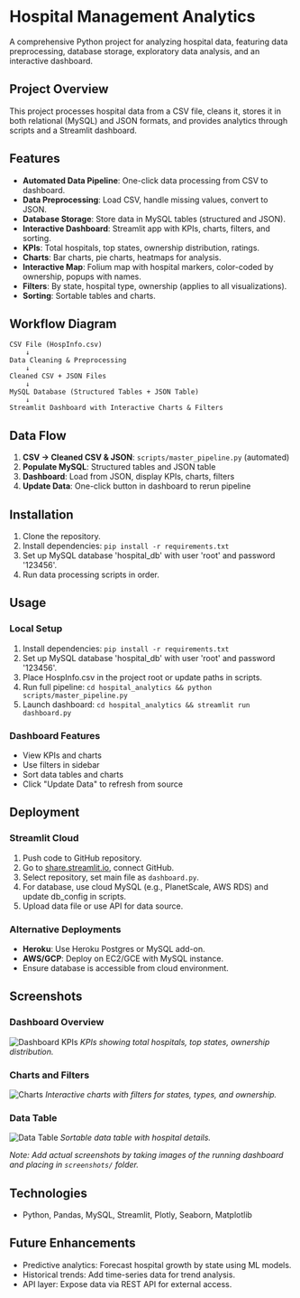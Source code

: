 # Hospital Management Analytics

A comprehensive Python project for analyzing hospital data, featuring data preprocessing, database storage, exploratory data analysis, and an interactive dashboard.

## Project Overview

This project processes hospital data from a CSV file, cleans it, stores it in both relational (MySQL) and JSON formats, and provides analytics through scripts and a Streamlit dashboard.

## Features

- **Automated Data Pipeline**: One-click data processing from CSV to dashboard.
- **Data Preprocessing**: Load CSV, handle missing values, convert to JSON.
- **Database Storage**: Store data in MySQL tables (structured and JSON).
- **Interactive Dashboard**: Streamlit app with KPIs, charts, filters, and sorting.
- **KPIs**: Total hospitals, top states, ownership distribution, ratings.
- **Charts**: Bar charts, pie charts, heatmaps for analysis.
- **Interactive Map**: Folium map with hospital markers, color-coded by ownership, popups with names.
- **Filters**: By state, hospital type, ownership (applies to all visualizations).
- **Sorting**: Sortable tables and charts.

## Workflow Diagram

```
CSV File (HospInfo.csv)
    ↓
Data Cleaning & Preprocessing
    ↓
Cleaned CSV + JSON Files
    ↓
MySQL Database (Structured Tables + JSON Table)
    ↓
Streamlit Dashboard with Interactive Charts & Filters
```

## Data Flow

1. **CSV → Cleaned CSV & JSON**: `scripts/master_pipeline.py` (automated)
2. **Populate MySQL**: Structured tables and JSON table
3. **Dashboard**: Load from JSON, display KPIs, charts, filters
4. **Update Data**: One-click button in dashboard to rerun pipeline

## Installation

1. Clone the repository.
2. Install dependencies: `pip install -r requirements.txt`
3. Set up MySQL database 'hospital_db' with user 'root' and password '123456'.
4. Run data processing scripts in order.

## Usage

### Local Setup

1. Install dependencies: `pip install -r requirements.txt`
2. Set up MySQL database 'hospital_db' with user 'root' and password '123456'.
3. Place HospInfo.csv in the project root or update paths in scripts.
4. Run full pipeline: `cd hospital_analytics && python scripts/master_pipeline.py`
5. Launch dashboard: `cd hospital_analytics && streamlit run dashboard.py`

### Dashboard Features

- View KPIs and charts
- Use filters in sidebar
- Sort data tables and charts
- Click "Update Data" to refresh from source

## Deployment

### Streamlit Cloud

1. Push code to GitHub repository.
2. Go to [share.streamlit.io](https://share.streamlit.io), connect GitHub.
3. Select repository, set main file as `dashboard.py`.
4. For database, use cloud MySQL (e.g., PlanetScale, AWS RDS) and update db_config in scripts.
5. Upload data file or use API for data source.

### Alternative Deployments

- **Heroku**: Use Heroku Postgres or MySQL add-on.
- **AWS/GCP**: Deploy on EC2/GCE with MySQL instance.
- Ensure database is accessible from cloud environment.

## Screenshots

### Dashboard Overview
![Dashboard KPIs](screenshots/dashboard_kpis.png)
*KPIs showing total hospitals, top states, ownership distribution.*

### Charts and Filters
![Charts](screenshots/dashboard_charts.png)
*Interactive charts with filters for states, types, and ownership.*

### Data Table
![Data Table](screenshots/data_table.png)
*Sortable data table with hospital details.*

*Note: Add actual screenshots by taking images of the running dashboard and placing in `screenshots/` folder.*

## Technologies

- Python, Pandas, MySQL, Streamlit, Plotly, Seaborn, Matplotlib

## Future Enhancements

- Predictive analytics: Forecast hospital growth by state using ML models.
- Historical trends: Add time-series data for trend analysis.
- API layer: Expose data via REST API for external access.